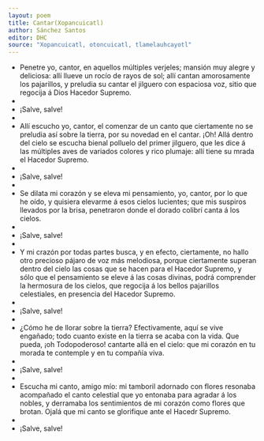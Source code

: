```yaml
---
layout: poem
title: Cantar(Xopancuicatl)
author: Sánchez Santos
editor: DHC
source: "Xopancuicatl, otoncuicatl, tlamelauhcayotl"
---
```



- Penetre yo, cantor, en aquellos múltiples verjeles; mansión muy alegre y deliciosa: allí llueve un rocío de rayos de sol; allí cantan amorosamente los pajarillos, y preludia su cantar el jilguero con espaciosa voz, sitio que regocija á Dios Hacedor Supremo.
-
- ¡Salve, salve!
-
- Allí escucho yo, cantor, el comenzar de un canto que ciertamente no se preludia así sobre la tierra, por su novedad en el cantar. ¡Oh! Allá dentro del cielo se escucha bienal polluelo del primer jilguero, que les dice á las múltiples aves de variados colores y rico plumaje: allí tiene su mrada el Hacedor Supremo.
-
-  ¡Salve, salve!
- 
- Se dilata mi corazón y se eleva mi pensamiento, yo, cantor, por lo que he oído, y quisiera elevarme á esos cielos lucientes; que mis suspiros llevados por la brisa, penetraron donde el dorado colibrí canta á los cielos.
- 
-  ¡Salve, salve!
- 
- Y mi crazón por todas partes busca, y en efecto, ciertamente, no hallo otro precioso pájaro de voz más melodiosa, porque ciertamente superan dentro del cielo las cosas que se hacen para el Hacedor Supremo, y sólo que el pensamiento se eleve á las cosas divinas, podrá comprender la hermosura de los cielos, que regocija á los bellos pajarillos celestiales, en presencia del Hacedor Supremo.
- 
-  ¡Salve, salve!
- 
-  ¿Cómo he de llorar sobre la tierra? Efectivamente, aquí se vive engañado; todo cuanto existe en la tierra se acaba con la vida. Que pueda, ¡oh Todopoderoso! cantarte allá en el cielo: que mi corazón en tu morada te contemple y en tu compañía viva.
- 
-  ¡Salve, salve!
- 
- Escucha mi canto, amigo mío: mi tamboril adornado con flores resonaba acompañado el canto celestial que yo entonaba para agradar á los nobles, y derramaba los sentimientos de mi corazón como flores que brotan. Ojalá que mi canto se glorifique ante el Hacedr Supremo.
- 
-  ¡Salve, salve!


